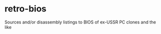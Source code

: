 retro-bios
==========

Sources and/or disassembly listings to BIOS of ex-USSR PC clones and the like
